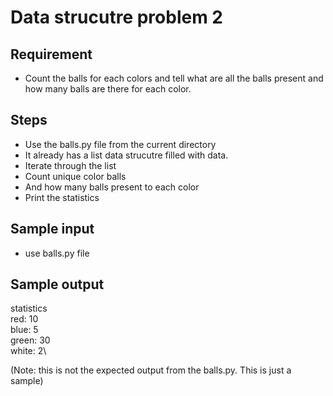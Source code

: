 # Data strucutre problem 2 

## Requirement
- Count the balls for each colors and tell what are all the balls present and how many balls are there for each color.

## Steps
- Use the balls.py file from the current directory 
- It already has a list data strucutre filled with data.
- Iterate through the list
- Count unique color balls
- And how many balls present to each color
- Print the statistics

## Sample input
- use balls.py file

## Sample output
statistics\
red: 10\
blue: 5\
green: 30\
white: 2\

(Note: this is not the expected output from the balls.py. This is just a sample)

